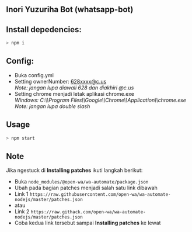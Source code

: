 ## Inori Yuzuriha Bot (whatsapp-bot)

## **Install depedencies:**

```bash
> npm i
```

## **Config:**

-   Buka config.yml
-   Setting ownerNumber: 628xxxx@c.us
    <br><em>Note: jangan lupa diawali 628 dan diakhiri @c.us</em>
-   Setting chrome menjadi letak aplikasi chrome.exe
    <br><em>Windows: C:\\\Program Files\\\Google\\\Chrome\\\Application\\\chrome.exe</em>
    <br><em>Note: jangan lupa double slash</em>

## **Usage**

```bash
> npm start
```

## **Note**
Jika ngestuck di **Installing patches** ikuti langkah berikut:
-   Buka `node_modules/@open-wa/wa-automate/package.json`
-   Ubah pada bagian patches menjadi salah satu link dibawah 
-   Link 1 `https://raw.githubusercontent.com/open-wa/wa-automate-nodejs/master/patches.json`
-   atau
-   Link 2 `https://raw.githack.com/open-wa/wa-automate-nodejs/master/patches.json`
-   Coba kedua link tersebut sampai **Installing patches** ke lewat 
